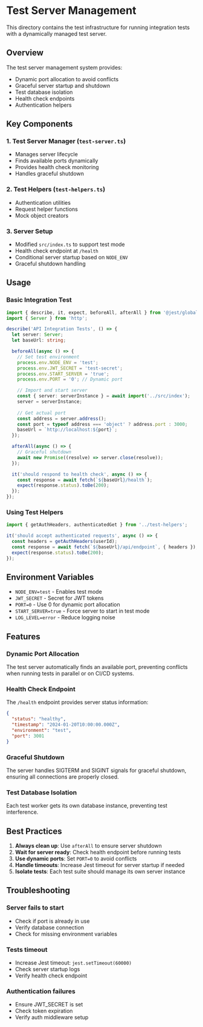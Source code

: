 # Test Server Management

This directory contains the test infrastructure for running integration tests with a dynamically managed test server.

## Overview

The test server management system provides:
- Dynamic port allocation to avoid conflicts
- Graceful server startup and shutdown
- Test database isolation
- Health check endpoints
- Authentication helpers

## Key Components

### 1. Test Server Manager (`test-server.ts`)
- Manages server lifecycle
- Finds available ports dynamically
- Provides health check monitoring
- Handles graceful shutdown

### 2. Test Helpers (`test-helpers.ts`)
- Authentication utilities
- Request helper functions
- Mock object creators

### 3. Server Setup
- Modified `src/index.ts` to support test mode
- Health check endpoint at `/health`
- Conditional server startup based on `NODE_ENV`
- Graceful shutdown handling

## Usage

### Basic Integration Test

```typescript
import { describe, it, expect, beforeAll, afterAll } from '@jest/globals';
import { Server } from 'http';

describe('API Integration Tests', () => {
  let server: Server;
  let baseUrl: string;

  beforeAll(async () => {
    // Set test environment
    process.env.NODE_ENV = 'test';
    process.env.JWT_SECRET = 'test-secret';
    process.env.START_SERVER = 'true';
    process.env.PORT = '0'; // Dynamic port

    // Import and start server
    const { server: serverInstance } = await import('../src/index');
    server = serverInstance;
    
    // Get actual port
    const address = server.address();
    const port = typeof address === 'object' ? address.port : 3000;
    baseUrl = `http://localhost:${port}`;
  });

  afterAll(async () => {
    // Graceful shutdown
    await new Promise((resolve) => server.close(resolve));
  });

  it('should respond to health check', async () => {
    const response = await fetch(`${baseUrl}/health`);
    expect(response.status).toBe(200);
  });
});
```

### Using Test Helpers

```typescript
import { getAuthHeaders, authenticatedGet } from '../test-helpers';

it('should accept authenticated requests', async () => {
  const headers = getAuthHeaders(userId);
  const response = await fetch(`${baseUrl}/api/endpoint`, { headers });
  expect(response.status).toBe(200);
});
```

## Environment Variables

- `NODE_ENV=test` - Enables test mode
- `JWT_SECRET` - Secret for JWT tokens
- `PORT=0` - Use 0 for dynamic port allocation
- `START_SERVER=true` - Force server to start in test mode
- `LOG_LEVEL=error` - Reduce logging noise

## Features

### Dynamic Port Allocation
The test server automatically finds an available port, preventing conflicts when running tests in parallel or on CI/CD systems.

### Health Check Endpoint
The `/health` endpoint provides server status information:
```json
{
  "status": "healthy",
  "timestamp": "2024-01-20T10:00:00.000Z",
  "environment": "test",
  "port": 3001
}
```

### Graceful Shutdown
The server handles SIGTERM and SIGINT signals for graceful shutdown, ensuring all connections are properly closed.

### Test Database Isolation
Each test worker gets its own database instance, preventing test interference.

## Best Practices

1. **Always clean up**: Use `afterAll` to ensure server shutdown
2. **Wait for server ready**: Check health endpoint before running tests
3. **Use dynamic ports**: Set `PORT=0` to avoid conflicts
4. **Handle timeouts**: Increase Jest timeout for server startup if needed
5. **Isolate tests**: Each test suite should manage its own server instance

## Troubleshooting

### Server fails to start
- Check if port is already in use
- Verify database connection
- Check for missing environment variables

### Tests timeout
- Increase Jest timeout: `jest.setTimeout(60000)`
- Check server startup logs
- Verify health check endpoint

### Authentication failures
- Ensure JWT_SECRET is set
- Check token expiration
- Verify auth middleware setup